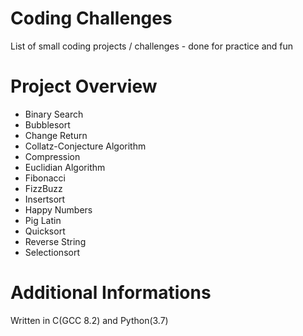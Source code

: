 Coding Challenges
=================
List of small coding projects / challenges - done for practice and fun


Project Overview
================
* Binary Search
* Bubblesort
* Change Return
* Collatz-Conjecture Algorithm
* Compression
* Euclidian Algorithm
* Fibonacci
* FizzBuzz
* Insertsort
* Happy Numbers
* Pig Latin
* Quicksort
* Reverse String
* Selectionsort

Additional Informations
=======================
Written in C(GCC 8.2) and Python(3.7)
